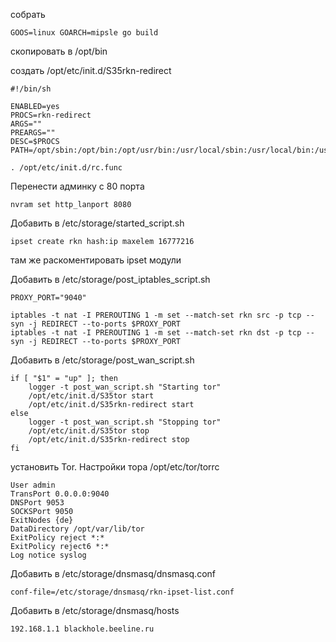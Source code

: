 собрать
```
GOOS=linux GOARCH=mipsle go build
```
скопировать в /opt/bin

создать /opt/etc/init.d/S35rkn-redirect
```
#!/bin/sh

ENABLED=yes
PROCS=rkn-redirect
ARGS=""
PREARGS=""
DESC=$PROCS
PATH=/opt/sbin:/opt/bin:/opt/usr/bin:/usr/local/sbin:/usr/local/bin:/usr/sbin:/usr/bin:/sbin:/bin

. /opt/etc/init.d/rc.func
```

Перенести админку с 80 порта
```
nvram set http_lanport 8080
```


Добавить в /etc/storage/started_script.sh
```
ipset create rkn hash:ip maxelem 16777216
```
там же раскоментировать ipset модули

Добавить в /etc/storage/post_iptables_script.sh
```
PROXY_PORT="9040"

iptables -t nat -I PREROUTING 1 -m set --match-set rkn src -p tcp --syn -j REDIRECT --to-ports $PROXY_PORT
iptables -t nat -I PREROUTING 1 -m set --match-set rkn dst -p tcp --syn -j REDIRECT --to-ports $PROXY_PORT
```

Добавить в /etc/storage/post_wan_script.sh
```
if [ "$1" = "up" ]; then
    logger -t post_wan_script.sh "Starting tor"
    /opt/etc/init.d/S35tor start
    /opt/etc/init.d/S35rkn-redirect start
else
    logger -t post_wan_script.sh "Stopping tor"
    /opt/etc/init.d/S35tor stop
    /opt/etc/init.d/S35rkn-redirect stop
fi
```

установить Tor. Настройки тора /opt/etc/tor/torrc
```
User admin
TransPort 0.0.0.0:9040
DNSPort 9053
SOCKSPort 9050
ExitNodes {de}
DataDirectory /opt/var/lib/tor
ExitPolicy reject *:*
ExitPolicy reject6 *:*
Log notice syslog
```

Добавить в /etc/storage/dnsmasq/dnsmasq.conf
```
conf-file=/etc/storage/dnsmasq/rkn-ipset-list.conf
```

Добавить в /etc/storage/dnsmasq/hosts
```
192.168.1.1 blackhole.beeline.ru
```
